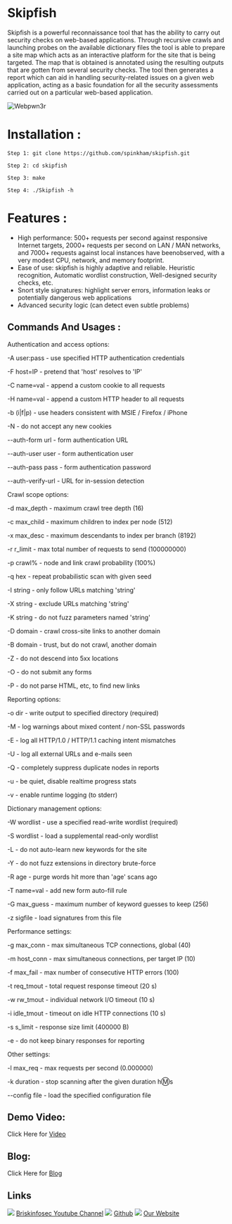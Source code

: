 Skipfish
============
Skipfish is a powerful reconnaissance tool that has the ability to carry out security checks on web-based applications. Through recursive crawls and launching probes on the available dictionary files the tool is able to prepare a site map which acts as an interactive platform for the site that is being targeted. The map that is obtained is annotated using the resulting outputs that are gotten from several security checks. The tool then generates a report which can aid in handling security-related issues on a given web application, acting as a basic foundation for all the security assessments carried out on a particular web-based application.   
 
![Webpwn3r](https://briskinfosec.com//assets/tooloftheday/Copy_of_Copy_of_143.jpg)

# Installation : 
    Step 1: git clone https://github.com/spinkham/skipfish.git 
    
    Step 2: cd skipfish 
    
    Step 3: make 
    
    Step 4: ./Skipfish -h 

# Features :
- High performance: 500+ requests per second against responsive Internet targets, 2000+ requests per second on LAN / MAN networks, and 7000+ requests against local instances have beenobserved, with a very modest CPU, network, and memory footprint.
- Ease of use: skipfish is highly adaptive and reliable. Heuristic recognition, Automatic wordlist construction, Well-designed security checks, etc. 
- Snort style signatures: highlight server errors, information leaks or potentially dangerous web applications   
- Advanced security logic (can detect even subtle problems)

Commands And Usages :
-----------------
 Authentication and access options: 

  -A user:pass      - use specified HTTP authentication credentials 

  -F host=IP        - pretend that 'host' resolves to 'IP' 

  -C name=val       - append a custom cookie to all requests 

  -H name=val       - append a custom HTTP header to all requests 

  -b (i|f|p)        - use headers consistent with MSIE / Firefox / iPhone 

  -N                - do not accept any new cookies 

  --auth-form url   - form authentication URL 

  --auth-user user  - form authentication user 

  --auth-pass pass  - form authentication password 

  --auth-verify-url -  URL for in-session detection  

Crawl scope options: 

   -d max_depth     - maximum crawl tree depth (16) 

  -c max_child     - maximum children to index per node (512) 

  -x max_desc      - maximum descendants to index per branch (8192) 

  -r r_limit       - max total number of requests to send (100000000) 

  -p crawl%        - node and link crawl probability (100%) 

  -q hex           - repeat probabilistic scan with given seed 

  -I string        - only follow URLs matching 'string' 

  -X string        - exclude URLs matching 'string' 

  -K string        - do not fuzz parameters named 'string' 

  -D domain        - crawl cross-site links to another domain 

  -B domain        - trust, but do not crawl, another domain 

  -Z               - do not descend into 5xx locations 

  -O               - do not submit any forms 

  -P               - do not parse HTML, etc, to find new links  

Reporting options:  

  -o dir          - write output to specified directory (required) 

  -M              - log warnings about mixed content / non-SSL passwords 

  -E              - log all HTTP/1.0 / HTTP/1.1 caching intent mismatches 

  -U              - log all external URLs and e-mails seen 

  -Q              - completely suppress duplicate nodes in reports 

  -u              - be quiet, disable realtime progress stats 

  -v              - enable runtime logging (to stderr)  

Dictionary management options: 

  -W wordlist     - use a specified read-write wordlist (required) 

  -S wordlist     - load a supplemental read-only wordlist 

  -L              - do not auto-learn new keywords for the site 

  -Y              - do not fuzz extensions in directory brute-force 

  -R age          - purge words hit more than 'age' scans ago 

  -T name=val     - add new form auto-fill rule 

  -G max_guess    - maximum number of keyword guesses to keep (256) 

 

  -z sigfile      - load signatures from this file 

 

Performance settings: 

  -g max_conn     - max simultaneous TCP connections, global (40) 

  -m host_conn    - max simultaneous connections, per target IP (10) 

  -f max_fail     - max number of consecutive HTTP errors (100) 

  -t req_tmout    - total request response timeout (20 s) 

  -w rw_tmout     - individual network I/O timeout (10 s) 

  -i idle_tmout   - timeout on idle HTTP connections (10 s) 

  -s s_limit      - response size limit (400000 B) 

  -e              - do not keep binary responses for reporting 

Other settings: 

  -l max_req      - max requests per second (0.000000) 

  -k duration     - stop scanning after the given duration h:m:s 

  --config file   - load the specified configuration file 
  
  
Demo Video:
-----------------
Click Here for [Video](https://www.youtube.com/watch?v=kmroxG6GXdM "Video")

Blog: 
--------------
Click Here for [Blog](https://briskinfosec.com/tooloftheday/toolofthedaydetail/Skipfish "Blog")

Links
----------------
![ ](https://img.icons8.com/color/15/000000/youtube-play.png) [Briskinfosec Youtube Channel](https://www.youtube.com/channel/UCcPmqqYETcO_7-6p_uUsF1w "Briskinfosec Youtube Channel")
 ![ ](https://img.icons8.com/glyph-neue/15/000000/github.png) [Github](https://github.com/briskinfosec "Github") 
![ ](https://img.icons8.com/ios/15/000000/internet--v2.png) [Our Website](https://www.briskinfosec.com/ "Our Website")
